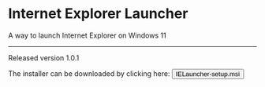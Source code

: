 # Internet Explorer Launcher

A way to launch Internet Explorer on Windows 11

<hr>

Released version 1.0.1

The installer can be downloaded by clicking here: <a href="https://github.com/ciao1092/IELauncher/releases/download/v1.0.1/IELauncher-setup.msi"><button>IELauncher-setup.msi</button></a>